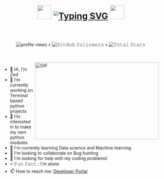 <h1 align="center">
  <a>
    <img width="45px" src="https://user-images.githubusercontent.com/116058155/202480410-838835f0-8a1b-4800-99fc-bb0a719825f2.gif"/>
  </a>
  <a target="main" href="https://git.io/typing-svg"><img src="https://readme-typing-svg.herokuapp.com?font=Noto+Sans+Japanese&duration=3500&pause=2000&color=00CD31&center=true&vCenter=true&width=250&lines=%E3%81%93%E3%82%93%E3%81%AB%E3%81%A1%E3%81%AF%E3%83%97%E3%83%AD%E3%82%B0%E3%83%A9%E3%83%9E%E3%83%BC%EF%BC%81" alt="Typing SVG" /></a>

  <a target="main">
    <img width="45px" src="https://user-images.githubusercontent.com/116058155/202480410-838835f0-8a1b-4800-99fc-bb0a719825f2.gif"/>
    
  </a>
</h1>

<br/>
<br/>
<p align="center">
  <img alt = "profile views" src="https://komarev.com/ghpvc/?username=ZedUnknown&style=flat&color=brightgreen"> •
  <img alt="𝙶𝚒𝚝𝙷𝚞𝚋 𝚏𝚘𝚕𝚕𝚘𝚠𝚎𝚛𝚜" src="https://img.shields.io/github/followers/ZedUnknown?label=Followers&style=social"> •   
  <img src="https://img.shields.io/github/stars/ZedUnknown?label=Stars" alt="𝚃𝚘𝚝𝚊𝚕 𝚂𝚝𝚊𝚛𝚜">
</p>
<br/>
<br/>
<a target="main">
  <img align="right" height="250" width="400" alt="GIF" src="https://github.com/ZedUnknown/ZedUnknown/blob/main/GIF/image.gif">
</a>

- 👋 Hi, I’m Zed
- 🔭 I’m currently working on Terminal based python projects
- 👀 I’m interested in to make my own python modules
- 📕 I'm currently learning Data science and Machine learning
- 🤝 I'm looking to collaborate on Bug hunting
- 🤔 I'm looking for help with my coding problems!
- ⚡ 𝙵𝚞𝚗 𝚏𝚊𝚌𝚝 : I'm alone
- 📫 How to reach me: [Developer Portal](**coding.developerportal@gmail.com**)
